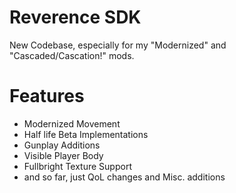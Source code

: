 Reverence SDK
======================

New Codebase, especially for my "Modernized" and "Cascaded/Cascation!" mods.

Features
======================

- Modernized Movement
- Half life Beta Implementations
- Gunplay Additions
- Visible Player Body
- Fullbright Texture Support
- and so far, just QoL changes and Misc. additions
